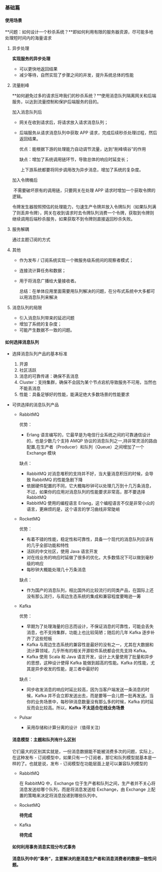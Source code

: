### 基础篇

#### 使用场景

**问题：如何设计一个秒杀系统？**即如何利用有限的服务器资源，尽可能多地处理短时间内的海量请求

1. 异步处理

   **实现服务的异步处理**

   - 可以更快地返回结果
   - 减少等待，自然实现了步骤之间的并发，提升系统总体的性能

2. 流量削峰

   **如何避免过多的请求压垮我们的秒杀系统？**使用消息队列隔离网关和后端服务，以达到流量控制和保护后端服务的目的。

   加入消息队列后

   - 网关在收到请求后，将请求放入请求消息队列；

   - 后端服务从请求消息队列中获取 APP 请求，完成后续秒杀处理过程，然后返回结果。

     优点：能根据下游的处理能力自动调节流量，达到“削峰填谷”的作用

     缺点：增加了系统调用链环节，导致总体的响应时延变长；

     ​			上下游系统都要将同步调用改为异步消息，增加了系统的复杂度。

   加入令牌桶后

   ​	不需要破坏原有的调用链，只要网关在处理 APP 请求时增加一个获取令牌的逻辑。

   ​	令牌发生器按照预估的处理能力，匀速生产令牌并放入令牌队列（如果队列满了则丢弃令牌），网关在收到请求时去令牌队列消费一个令牌，获取到令牌则继续调用后端秒杀服务，如果获取不到令牌则直接返回秒杀失败。

3. 服务解耦

   通过主题订阅的方式

4. 其他

   - 作为发布 / 订阅系统实现一个微服务级系统间的观察者模式；

   - 连接流计算任务和数据；

   - 用于将消息广播给大量接收者。

     总结：在单体应用里面需要用队列解决的问题，在分布式系统中大多都可以用消息队列来解决

5. 消息队列的局限

   - 引入消息队列带来的延迟问题
   - 增加了系统的复杂度；
   - 可能产生数据不一致的问题。

#### 如何选择消息队列

- 选择消息队列产品的基本标准
  1. 开源
  2. 社区活跃
  3. 消息的可靠传递：确保不丢消息
  4. Cluster：支持集群，确保不会因为某个节点宕机导致服务不可用，当然也不能丢消息
  5. 性能：具备足够好的性能，能满足绝大多数场景的性能要求

- 可供选择的消息队列产品

  - RabbitMQ

    优势：

    - Erlang 语言编写的，它最早是为电信行业系统之间的可靠通信设计的，也是少数几个支持 AMQP 协议的消息队列之一,持非常灵活的路由配置,在生产者（Producer）和队列（Queue）之间增加了一个 Exchange 模块

    缺点：

    - RabbitMQ 对消息堆积的支持并不好，当大量消息积压的时候，会导致 RabbitMQ 的性能急剧下降
    - 依据硬件配置的不同，它大概每秒钟可以处理几万到十几万条消息，不过，如果你的应用对消息队列的性能要求非常高，那不要选择 RabbitMQ
    -  RabbitMQ 使用的编程语言 Erlang，这个编程语言不仅是非常小众的语言，更麻烦的是，这个语言的学习曲线非常陡峭

  - RocketMQ

    优势：

    - 有着不错的性能，稳定性和可靠性，具备一个现代的消息队列应该有的几乎全部功能和特性
    - 活跃的中文社区，使用 Java 语言开发
    - 对在线业务的响应时延做了很多的优化，大多数情况下可以做到毫秒级的响应
    - 每秒钟大概能处理几十万条消息

    缺点：

    - 作为国产的消息队列，相比国外的比较流行的同类产品，在国际上还没有那么流行，与周边生态系统的集成和兼容程度要略逊一筹

  - Kafka

    优势：

    - 早期为了处理海量的日志而设计，不保证消息的可靠性，可能会丢失消息，也不支持集群，功能上也比较简陋；随后的几年 Kafka 逐步补齐了这些短板
    - Kafka 与周边生态系统的兼容性是最好的没有之一，尤其在大数据和流计算领域，几乎所有的相关开源软件系统都会优先支持 Kafka。
    - Kafka 使用 Scala 和 Java 语言开发，设计上大量使用了批量和异步的思想，这种设计使得 Kafka 能做到超高的性能。Kafka 的性能，尤其是异步收发的性能，是三者中最好的

    缺点：

    - 同步收发消息的响应时延比较高，因为当客户端发送一条消息的时候，Kafka 并不会立即发送出去，而是要等一会儿攒一批再发送。当你的业务场景中，每秒钟消息数量没有那么多的时候，Kafka 的时延反而会比较高。所以，**Kafka 不太适合在线业务场景**

  - Pulsar

    - 采用存储和计算分离的设计（值得关注)

  #### 消息模型：主题和队列有什么区别

  它们最大的区别其实就是，一份消息数据能不能被消费多次的问题，实际上，在这种发布 - 订阅模型中，如果只有一个订阅者，那它和队列模型就基本是一样的了。也就是说，发布 - 订阅模型在功能层面上是可以兼容队列模型的

  - RabbitMQ

    在 RabbitMQ 中，Exchange 位于生产者和队列之间，生产者并不关心将消息发送给哪个队列，而是将消息发送给 Exchange，由 Exchange 上配置的策略来决定将消息投递到哪些队列中。

  - RocketMQ

    **待完成**

  - Kafka

    **待完成**

  #### 如何利用事务消息实现分布式事务

  **消息队列中的“事务”，主要解决的是消息生产者和消息消费者的数据一致性问题。**

